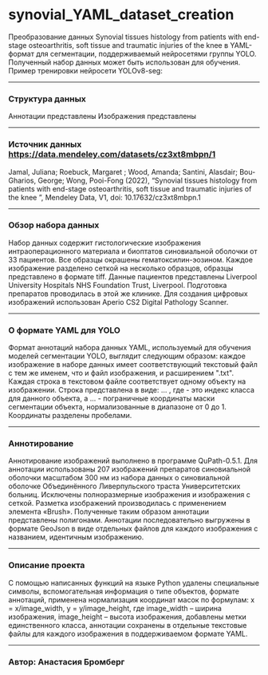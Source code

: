 # synovial_YAML_dataset_creation
Преобразование данных Synovial tissues histology from patients with end-stage osteoarthritis, soft tissue and traumatic injuries of the knee в YAML-формат для сегментации, поддерживаемый нейросетями группы YOLO. Полученный набор данных может быть использован для обучения. Пример тренировки нейросети YOLOv8-seg:
______________________________________________________________________________
### Структура данных
Аннотации представлены 
Изображения представлены

______________________________________________________________________________
### Источник данных https://data.mendeley.com/datasets/cz3xt8mbpn/1
Jamal, Juliana; Roebuck, Margaret ; Wood, Amanda; Santini, Alasdair; Bou-Gharios, George; Wong, Pooi-Fong (2022), “Synovial tissues histology from patients with end-stage osteoarthritis, soft tissue and traumatic injuries of the knee ”, Mendeley Data, V1, doi: 10.17632/cz3xt8mbpn.1
______________________________________________________________________________
### Обзор набора данных
Набор данных содержит гистологические изображения интраоперационного материала и биоптатов синовиальной оболочки от 33 пациентов. Все образцы окрашены гематоксилин-эозином. Каждое изображение разделено сеткой на несколько образцов, образцы  представлено в формате tiff. Данные пациентов представлены Liverpool University Hospitals NHS Foundation Trust, Liverpool. Подготовка препаратов проводилась в этой же клинике. Для создания цифровых 
изображений использован Aperio CS2 Digital Pathology Scanner.
______________________________________________________________________________
### О формате YAML для YOLO
Формат аннотаций набора данных YAML, используемый для обучения моделей 
сегментации YOLO, выглядит следующим образом: каждое изображение в наборе данных 
имеет соответствующий текстовый файл с тем же именем, что и файл изображения, и 
расширением ".txt". Каждая строка в текстовом файле соответствует одному объекту на изображении. Строка представлена в виде: <class-index> <x1> <y1> <x2> <y2> ... <xn> <yn>, где <class-index> - это индекс класса для данного объекта, а <x1> <y1> <x2> <y2> ... <xn> <yn> -пограничные координаты маски сегментации объекта, нормализованные в диапазоне от 0 до 1. Координаты разделены пробелами. 
______________________________________________________________________________
### Аннотирование 
Аннотирование изображений выполнено в программе QuPath-0.5.1.
Для аннотации использованы 207 изображений препаратов синовиальной оболочки 
масштабом 300 нм из набора данных о синовиальной оболочке Объединённого Ливерпульского траста Университетских больниц. Исключены полноразмерные изображения и изображения с сеткой. Разметка изображений производилась с применением элемента «Brush». Полученные таким образом аннотации представлены полигонами. Аннотации последовательно выгружены в формате GeoJson в виде отдельных файлов для каждого изображения с названием, идентичным изображению.
______________________________________________________________________________
### Описание проекта
С помощью написанных функций на языке Python удалены специальные символы, вспомогательная информация о типе объектов, формате аннотаций, применена нормализация координат масок по формулам: x = x/image_width, y = y/image_height, где image_width – ширина изображения, image_height – высота изображения, добавлены метки единственного класса, аннотации сохранены в отдельные текстовые файлы для каждого изображения в поддерживаемом формате YAML. 
______________________________________________________________________________
### Автор: Анастасия Бромберг 